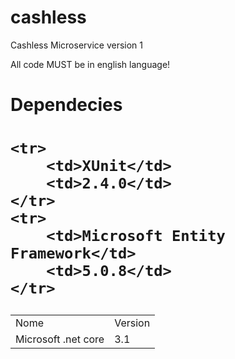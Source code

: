 # cashless
Cashless Microservice version 1

All code MUST be in english language!


<h1>Dependecies<h1>

<table>
    <tr>
        <td>Nome</td>
        <td>Version</td>
    </tr>
    <tr>
        <td>Microsoft .net core</td>
        <td>3.1</td>
    </tr>

    <tr>
        <td>XUnit</td>
        <td>2.4.0</td>
    </tr>
    <tr>
        <td>Microsoft Entity Framework</td>
        <td>5.0.8</td>
    </tr>
</table>



